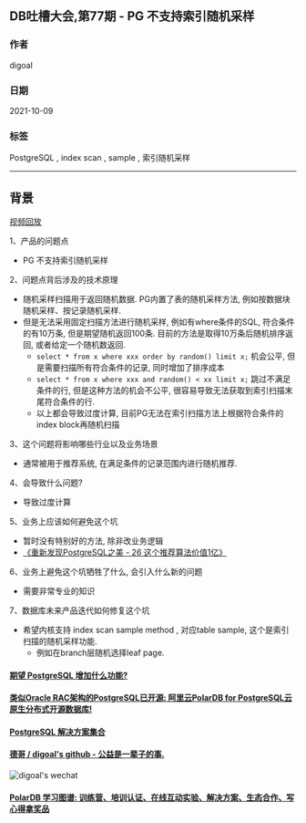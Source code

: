 ## DB吐槽大会,第77期 - PG 不支持索引随机采样  
  
### 作者  
digoal  
  
### 日期  
2021-10-09  
  
### 标签  
PostgreSQL , index scan , sample , 索引随机采样    
  
----  
  
## 背景  
[视频回放]()  
  
1、产品的问题点  
- PG 不支持索引随机采样  
  
2、问题点背后涉及的技术原理  
- 随机采样扫描用于返回随机数据. PG内置了表的随机采样方法, 例如按数据块随机采样、按记录随机采样.    
- 但是无法采用固定扫描方法进行随机采样, 例如有where条件的SQL, 符合条件的有10万条, 但是期望随机返回100条. 目前的方法是取得10万条后随机排序返回, 或者给定一个随机数返回.  
    - `select * from x where xxx order by random() limit x;`  机会公平, 但是需要扫描所有符合条件的记录, 同时增加了排序成本  
    - `select * from x where xxx and random() < xx limit x;`  跳过不满足条件的行, 但是这种方法的机会不公平, 很容易导致无法获取到索引扫描末尾符合条件的行.   
    - 以上都会导致过度计算, 目前PG无法在索引扫描方法上根据符合条件的index block再随机扫描  
  
3、这个问题将影响哪些行业以及业务场景  
- 通常被用于推荐系统, 在满足条件的记录范围内进行随机推荐.   
  
4、会导致什么问题?  
- 导致过度计算  
  
5、业务上应该如何避免这个坑  
- 暂时没有特别好的方法, 除非改业务逻辑  
- [《重新发现PostgreSQL之美 - 26 这个推荐算法价值1亿》](../202106/20210615_09.md)    
  
6、业务上避免这个坑牺牲了什么, 会引入什么新的问题  
- 需要非常专业的知识  
  
7、数据库未来产品迭代如何修复这个坑  
- 希望内核支持 index scan sample method , 对应table sample, 这个是索引扫描的随机采样功能.    
    - 例如在branch层随机选择leaf page.   
    
  
#### [期望 PostgreSQL 增加什么功能?](https://github.com/digoal/blog/issues/76 "269ac3d1c492e938c0191101c7238216")
  
  
#### [类似Oracle RAC架构的PostgreSQL已开源: 阿里云PolarDB for PostgreSQL云原生分布式开源数据库!](https://github.com/alibaba/PolarDB-for-PostgreSQL "57258f76c37864c6e6d23383d05714ea")
  
  
#### [PostgreSQL 解决方案集合](https://yq.aliyun.com/topic/118 "40cff096e9ed7122c512b35d8561d9c8")
  
  
#### [德哥 / digoal's github - 公益是一辈子的事.](https://github.com/digoal/blog/blob/master/README.md "22709685feb7cab07d30f30387f0a9ae")
  
  
![digoal's wechat](../pic/digoal_weixin.jpg "f7ad92eeba24523fd47a6e1a0e691b59")
  
  
#### [PolarDB 学习图谱: 训练营、培训认证、在线互动实验、解决方案、生态合作、写心得拿奖品](https://www.aliyun.com/database/openpolardb/activity "8642f60e04ed0c814bf9cb9677976bd4")
  
